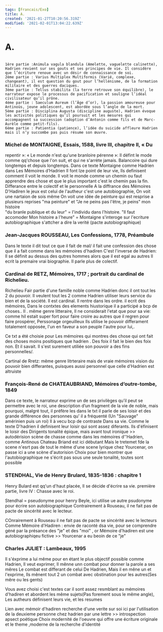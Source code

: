 ```yaml
---
tags: [Francais/Exo]
title: A.
created: '2021-01-27T10:20:56.319Z'
modified: '2021-02-01T13:04:22.639Z'
---
```


# A. 


```Memoire d'hadrie

1ère partie :Animula vagula blandula (Amelette, vaguelette calinette), Hadrien revient sur ses gouts et ses principes de vie. Il considère que l’écriture renoue avec un désir de connaissance de soi. 
2ème partie : Varius Multiplex Multiformis (Varié, complexe, changeant), il est question du gout pour l’hellénisme, de la formation militaire et des guerres daciques. 
3ème partie : Tellus stabilita (la terre retrouve son équilibre), le narrateur expose le processus de pacification et souligne l’idéal civilisateur qu’il prône. 
4ème partie : Saeculum Aureum (l’Âge d’or), la passion amoureuse pour Antinoüs, jeune adolescent, est abordée sous l’angle de la mort.  
5ème partie : Disciplina Augusta (discipline auguste), Hadrien évoque les activités politiques qu’il poursuit et les mesures qui accompagnent sa succession (adoption d’Antonin comme fils et de Marc-Aurèle comme petit-fils). 
6ème partie : Patientia (patience), l’idée du suicide affleure Hadrien mais il n’y succombe pas puis résume son œuvre.
```
### Michel de MONTAIGNE, Essais, 1588, livre III, chapitre II, « Du
repentir »:
« Le monde n'est qu'une branloire pérenne »: Il défint le mode comme qq'chose que l'on suit, et qui ne s'arrète jamais. Balancoire qui dure longtemps et depuis longtemps. 
Dans ce texte Montaigne comme Hadrien dans Les Mémoires d’Hadrien Il font lze point de leur vie, Ils definisent comment il voit le monde. Il voit le monde comme un chemin ou faut apprendre des chose et que le plus important c'est le chemin pas la fin.
Differance entre le colectif et le personnelle
A la diffrance des Mémoires D'Hadiren le jeux est celui de l'autheur c'est une autobiographie, 
On voit une nartaion de sois même
On voit une idée de peinture qui est resprise a plusieurs reprises "ma peinture" et "Je ne peins pas l'être, je peins" mon histoire  
"du branle publique et du leur" = l'individu dans l'histoire.
"Il faut accomoder Mon histoire a l'heure" = 
Montaigne s'interoge sur l'ecriture autobiographique
s'attcher a dire la verité (pacte autobiographique)


### Jean-Jacques ROUSSEAU, Les Confessions, 1778, Préambule

Dans le texte il dit tout ce que il fait de mal/ il fait une confession des chose que il a fait comme dans les mémoires d'hadiren
C'est l'inverse de Hadrien: Il se définit au dessus des qutres hommes alors que il est egal au autres
Il ecrit la premaire vrai biographie. Il parle plus de colectif.

### Cardinal de RETZ, Mémoires, 1717 ; portrait du cardinal de Richelieu.

Richelieu Fair partie d'une famille noble comme Hadrien donc il ont tout les 2 du pouvoir.
Il veulent tout les 2 comme Hadrien utiliser leurs service du bien et de la société. 
Il est cardinal. Il rentre dans les ordre. il ecrit des mémoires, Dans le contxtes des elements hiustorique il a participé a bcp de choses.. Il . même genre litteraire, Il ne considerait l'etat que pour sa vie: comme hil estait super fort pour faire croire  au autres que il regren pour faire prospérer, Perssonage orgeuilleux Ils utilise le pouvoir differament totalement opposée, l'un en faveur a son peuple l'autre pour lui,. 

Ce txt a été choisie pour Les mémoires qui montres des chose qui ont fait des choses moins positiques que hadrien . Des foix il fait le bien des foix non. Et il savait. 
Il s'est surement utiliée son pouvoir a des fins personnelles/. 

Cartinal de Rretz: même genre litrteraire mais de vraie mémoires vision du pouvoir bien differantes, puisques aussi personnel que celle d'Hadrien est altruiste

### François-René de CHATEAUBRIAND, Mémoires d’outre-tombe, 1849

Dans ce texte, le narrateur exprime un de ses privilèges qu’il peut se permettre avec le roi, une description d’un fragment de la vie de noble, mais pourquoi, malgré tout, il préfère les  dans le txt il parle de ses loisir et des grande différence des personnes qu' il a fréquenté (Un "Sauvage" amérinien puis un roi) Il à vecu bcp de contraste Dans sa vie. 
Comme le texte D'hadrien il definisent leur loisir qui sont assez diferants. Ils d'éfinisent le loisir des Dirigents
tonalité épique, mais avant tout ironique >> autodérision scène de chasse comme dans les mémoires d''Hadrien, comme Antinous Chateau Briand est ici débutant
Mais le tretemet fde la scene n'esrt pas de tout le même d'une scene lyrique chez Yourcenar, on passe ici a une scène d'autorision
Choix pour bien montrer que l'autobiographique ne s'écrit pas sous une seule tonalité, toutes sont possible




### STENDHAL, Vie de Henry Brulard, 1835-1836 : chapitre 1

Henry Bulard est qq'un d'haut placée, Il se décide d'écrire sa vie.
première partie, livre IV : Chasse avec le roi.

Stendhal = pseudonyme pour henry Beyle, ici utilise ue autre psudonyme pour écrire son autobiographique Contrairement à Rouseau, il ne fait pas de pacte de sincérité avec le lecteur.

COnrairement à Rouseau il ne fait pas de pacte se sincérité avec le lecteurs
Comme Mémoire d'Hadiren : envie de raconté dsa vie, pour se comprendre
géné par la présance des "je" et des "moi" , or Mémoire d'hadiren est une autobiographiqeu fictive >> Yourcenar a eu beoin de ce "je"


### Charles JULIET : Lambeaux, 1995

Il s'éxprime a lui même pour en étant le plus objectif possible comme Hadrien, Il veut exprimer,
Il mênne unn combat pour donner la parole a ses mêres 
Le combat est differant de celui De Hadrien, Mais il en mêne un et l'exprime,
Ils mênent tout 2 un combat avec obstination pour les autres(Ses mêre ou les gents)

Vous avez choisi c'est textes car il sont assez resmblant au mémoires d'hadiren et abordent les même sujets(Pas forement sous le même angle), Les autheurs définisent leurs vie, et les resumes

Lien avec  mémoir d'hadiren recherche d'une verite sur soi ici par l'utilisation de la deuxieme personne chez hadrien par une lettre >> introspection apsect poétique
Choix modernité de l'oeuvre qui offre une écriture originale et le theme ,moderne de la recherche d'identité


